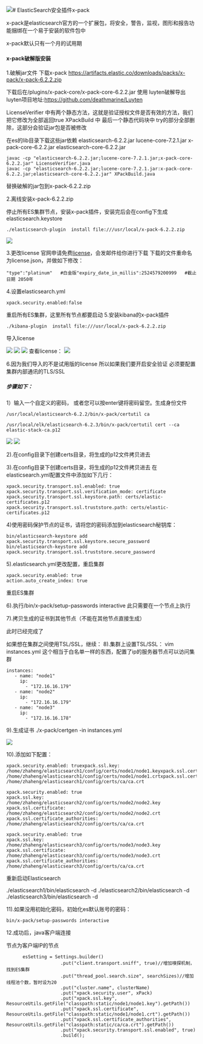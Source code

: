
![](/assets/46.png)# ElasticSearch安全插件x-pack

x-pack是elasticsearch官方的一个扩展包，将安全，警告，监视，图形和报告功能捆绑在一个易于安装的软件包中

x-pack默认只有一个月的试用期

#### x-pack破解版安装

1.破解jar文件
下载x-pack
https://artifacts.elastic.co/downloads/packs/x-pack/x-pack-6.2.2.zip

下载后在/plugins/x-pack-core/x-pack-core-6.2.2.jar 使用 luyten破解导出
luyten项目地址:https://github.com/deathmarine/Luyten

LicenseVerifier 中有两个静态方法，这就是验证授权文件是否有效的方法，我们把它修改为全部返回true
XPackBuild 中 最后一个静态代码块中 try的部分全部删除，这部分会验证jar包是否被修改

在es的lib目录下载这些jar依赖
elasticsearch-6.2.2.jar
lucene-core-7.2.1.jar
x-pack-core-6.2.2.jar
elasticsearch-core-6.2.2.jar

```
javac -cp "elasticsearch-6.2.2.jar;lucene-core-7.2.1.jar;x-pack-core-6.2.2.jar" LicenseVerifier.java
javac -cp "elasticsearch-6.2.2.jar;lucene-core-7.2.1.jar:x-pack-core-6.2.2.jar;elasticsearch-core-6.2.2.jar" XPackBuild.java
```

替换破解的jar包到x-pack-6.2.2.zip

2.离线安装x-pack-6.2.2.zip

停止所有ES集群节点，安装x-pack插件，安装完后会在config下生成elasticsearch.keystore

```
./elasticsearch-plugin  install file:///usr/local/x-pack-6.2.2.zip
```
![](/assets/47.png)

3.更改license
官网申请免费[license](https://license.elastic.co/registration)，会发邮件给你进行下载
下载的文件重命名为license.json，并做如下修改：
```
"type":"platinum"   #白金版"expiry_date_in_millis":2524579200999   #截止日期 2050年
```
4.设置elasticsearch.yml

```
xpack.security.enabled:false
```
重启所有ES集群，这里所有节点都要启动
5.安装kibana的x-pack插件

```
./kibana-plugin  install file:///usr/local/x-pack-6.2.2.zip
```
导入license

![](/assets/43.png)
![](/assets/44.png)
![](/assets/45.png)
查看license：
![](/assets/46.png)

6.因为我们导入的不是试用版的license 所以如果我们要开启安全验证 必须要配置集群内部通讯的TLS/SSL

##### 步骤如下：

1）输入一个自定义的密码， 或者您可以按enter键将密码留空。生成身份文件

```
/usr/local/elasticsearch-6.2.2/bin/x-pack/certutil ca
```
```
/usr/local/elk/elasticsearch-6.2.3/bin/x-pack/certutil cert --ca elastic-stack-ca.p12
```

![](/assets/48.png)
![](/assets/49.png)

2).在config目录下创建certs目录，将生成的p12文件拷贝进去

3).在config目录下创建certs目录，将生成的p12文件拷贝进去
在elasticsearch.yml配置文件中添加如下几行：

```
xpack.security.transport.ssl.enabled: true
xpack.security.transport.ssl.verification_mode: certificate 
xpack.security.transport.ssl.keystore.path: certs/elastic-certificates.p12 
xpack.security.transport.ssl.truststore.path: certs/elastic-certificates.p12
```
4)使用密码保护节点的证书，请将您的密码添加到elasticsearch秘钥库：

```
bin/elasticsearch-keystore add xpack.security.transport.ssl.keystore.secure_password
bin/elasticsearch-keystore add xpack.security.transport.ssl.truststore.secure_password
```

5).elasticsearch.yml更改配置，重启集群
```
xpack.security.enabled: true
action.auto_create_index: true
```
重启ES集群

6).执行/bin/x-pack/setup-passwords interactive 此只需要在一个节点上执行

7).拷贝生成的证书到其他节点（不能在其他节点直接生成）


此时已经完成了



如果想在集群之间使用TSL/SSL，继续：
8).集群上设置TSL/SSL：
vim instances.yml
这个相当于白名单一样的东西，配置了ip的服务器节点可以访问集群
```
instances:
   - name: "node1"
     ip:
       - "172.16.16.179"
   - name: "node2"
     ip:
       - "172.16.16.179"
   - name: "node3"
     ip:
       - "172.16.16.178"
```
9).生成证书
./x-pack/certgen -in instances.yml

![](/assets/65.png)

10).添加如下配置：

```
xpack.security.enabled: truexpack.ssl.key: /home/zhaheng/elasticsearch1/config/certs/node1/node1.keyxpack.ssl.certificate: /home/zhaheng/elasticsearch1/config/certs/node1/node1.crtxpack.ssl.certificate_authorities: /home/zhaheng/elasticsearch1/config/certs/ca/ca.crt
```

```
xpack.security.enabled: true
xpack.ssl.key: /home/zhaheng/elasticsearch2/config/certs/node2/node2.key
xpack.ssl.certificate: /home/zhaheng/elasticsearch2/config/certs/node2/node2.crt
xpack.ssl.certificate_authorities: /home/zhaheng/elasticsearch2/config/certs/ca/ca.crt
```


```
xpack.security.enabled: true
xpack.ssl.key: /home/zhaheng/elasticsearch3/config/certs/node3/node3.key
xpack.ssl.certificate: /home/zhaheng/elasticsearch3/config/certs/node3/node3.crt
xpack.ssl.certificate_authorities: /home/zhaheng/elasticsearch3/config/certs/ca/ca.crt
```


重新启动Elasticsearch

./elasticsearch1/bin/elasticsearch -d
./elasticsearch2/bin/elasticsearch -d
./elasticsearch3/bin/elasticsearch -d

11).如果没用初始化密码，初始化es默认账号的密码：

```
bin/x-pack/setup-passwords interactive
```


12.成功后，java客户端连接

节点为客户端IP的节点
```
      esSetting = Settings.builder()
                    .put("client.transport.sniff", true)//增加嗅探机制，找到ES集群
                    .put("thread_pool.search.size", searchSizes)//增加线程池个数，暂时设为20
                    .put("cluster.name", clusterName)
                    .put("xpack.security.user", xPack)
                    .put("xpack.ssl.key", ResourceUtils.getFile("classpath:static/node1/node1.key").getPath())
                    .put("xpack.ssl.certificate", ResourceUtils.getFile("classpath:static/node1/node1.crt").getPath())
                    .put("xpack.ssl.certificate_authorities", ResourceUtils.getFile("classpath:static/ca/ca.crt").getPath())
                    .put("xpack.security.transport.ssl.enabled", true)
                    .build();
```
